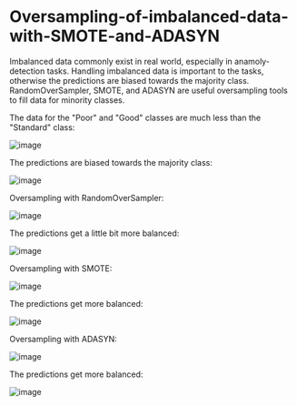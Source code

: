 # Oversampling-of-imbalanced-data-with-SMOTE-and-ADASYN
Imbalanced data commonly exist in real world, especially in anamoly-detection tasks. Handling imbalanced data is important to the tasks, otherwise the predictions are biased towards the majority class. RandomOverSampler, SMOTE, and ADASYN are useful oversampling tools to fill data for minority classes.

The data for the "Poor" and "Good" classes are much less than the "Standard" class:

![image](https://github.com/hanfei1986/Over-sampling-of-imbalanced-data-with-RandomOverSampler--SMOTE-and-ADASYN/assets/59255164/87149c40-b6f6-4149-96eb-2b98495caae8)

The predictions are biased towards the majority class:

![image](https://github.com/hanfei1986/Over-sampling-of-imbalanced-data-with-RandomOverSampler--SMOTE-and-ADASYN/assets/59255164/e3c1ef4f-6a53-4d7d-810e-dfd81a87e90f)

Oversampling with RandomOverSampler:

![image](https://github.com/hanfei1986/Over-sampling-of-imbalanced-data-with-RandomOverSampler--SMOTE-and-ADASYN/assets/59255164/22b08151-3a23-435d-b205-5c66aa11ce54)

The predictions get a little bit more balanced:

![image](https://github.com/hanfei1986/Over-sampling-of-imbalanced-data-with-RandomOverSampler--SMOTE-and-ADASYN/assets/59255164/3e14ca04-7d37-49ac-b67a-0d54ab26d3dd)

Oversampling with SMOTE:

![image](https://github.com/hanfei1986/Over-sampling-of-imbalanced-data-with-RandomOverSampler--SMOTE-and-ADASYN/assets/59255164/df402a2c-8a18-4bde-bbb5-7100bd25eafa)

The predictions get more balanced:

![image](https://github.com/hanfei1986/Over-sampling-of-imbalanced-data-with-RandomOverSampler--SMOTE-and-ADASYN/assets/59255164/7c8dace5-6863-44c1-bcc3-8ce89d92ba33)

Oversampling with ADASYN:

![image](https://github.com/hanfei1986/Over-sampling-of-imbalanced-data-with-RandomOverSampler--SMOTE-and-ADASYN/assets/59255164/5bc9b63e-8322-4816-9fc1-0ea6b5783d3c)

The predictions get more balanced:

![image](https://github.com/hanfei1986/Over-sampling-of-imbalanced-data-with-RandomOverSampler--SMOTE-and-ADASYN/assets/59255164/ecaf1dc9-9698-4c13-ace2-e3b74ca01ad6)




